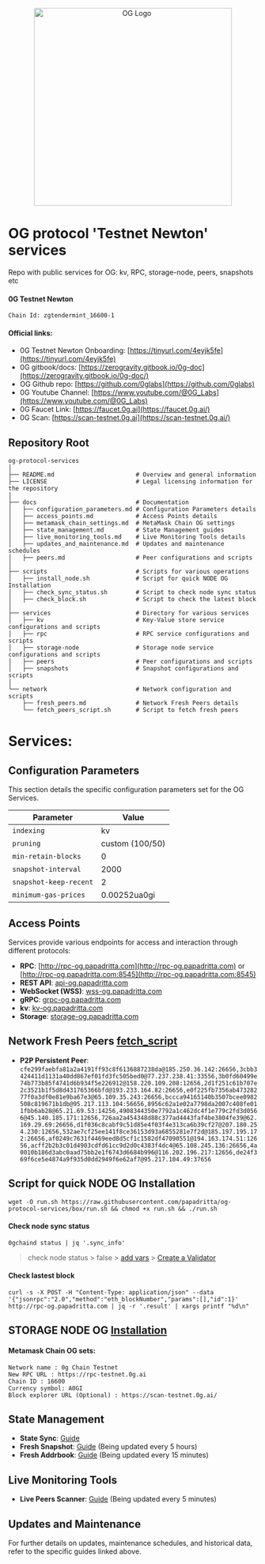 <p align="center">
  <img src="https://github.com/papadritta/og-protocol-services/assets/90826754/5ec4b835-bb11-44d2-85d6-a644b6e6916e" width="400" alt="OG Logo">
</p>

# OG protocol 'Testnet Newton' services
Repo with public services for OG: kv, RPC, storage-node, peers, snapshots etc

#### 0G Testnet Newton
```
Chain Id: zgtendermint_16600-1
```
#### Official links:
- 0G Testnet Newton Onboarding: [https://tinyurl.com/4eyjk5fe](https://tinyurl.com/4eyjk5fe)
- 0G gitbook/docs: [https://zerogravity.gitbook.io/0g-doc](https://zerogravity.gitbook.io/0g-doc/)
- OG Github repo: [https://github.com/0glabs](https://github.com/0glabs)
- 0G Youtube Channel: [https://www.youtube.com/@0G_Labs](https://www.youtube.com/@0G_Labs)
- 0G Faucet Link: [https://faucet.0g.ai](https://faucet.0g.ai/)
- 0G Scan: [https://scan-testnet.0g.ai](https://scan-testnet.0g.ai/)

## Repository Root
```
og-protocol-services
│
├── README.md                       # Overview and general information
├── LICENSE                         # Legal licensing information for the repository
│
├── docs                            # Documentation
│   ├── configuration_parameters.md # Configuration Parameters details
│   ├── access_points.md            # Access Points details
│   ├── metamask_chain_settings.md  # MetaMask Chain OG settings
│   ├── state_management.md         # State Management guides
│   ├── live_monitoring_tools.md    # Live Monitoring Tools details
│   ├── updates_and_maintenance.md  # Updates and maintenance schedules
│   ├── peers.md                    # Peer configurations and scripts
│
├── scripts                         # Scripts for various operations
│   ├── install_node.sh             # Script for quick NODE OG Installation
│   ├── check_sync_status.sh        # Script to check node sync status
│   ├── check_block.sh              # Script to check the latest block
│
├── services                        # Directory for various services
│   ├── kv                          # Key-Value store service configurations and scripts
│   ├── rpc                         # RPC service configurations and scripts
│   ├── storage-node                # Storage node service configurations and scripts
│   ├── peers                       # Peer configurations and scripts
│   ├── snapshots                   # Snapshot configurations and scripts
│
└── network                         # Network configuration and scripts
    ├── fresh_peers.md              # Network Fresh Peers details
    └── fetch_peers_script.sh       # Script to fetch fresh peers
```
# Services:

## Configuration Parameters
This section details the specific configuration parameters set for the OG Services.

| Parameter          | Value                                    |
| ------------------ | ---------------------------------------- |
| `indexing`         | kv                                       |
| `pruning`          | custom (100/50)                          |
| `min-retain-blocks`| 0                                        |
| `snapshot-interval`| 2000                                     |
| `snapshot-keep-recent` | 2                                    |
| `minimum-gas-prices`  | 0.00252ua0gi                          |

## Access Points
Services provide various endpoints for access and interaction through different protocols:

- **RPC**: [http://rpc-og.papadritta.com](http://rpc-og.papadritta.com) or [http://rpc-og.papadritta.com:8545](http://rpc-og.papadritta.com:8545)
- **REST API**: [api-og.papadritta.com](api-og.papadritta.com)
- **WebSocket (WSS)**: [wss-og.papadritta.com](ws://wss-og.papadritta.com:8546)
- **gRPC**: [grpc-og.papadritta.com](grpc-og.papadritta.com)
- **kv**: [kv-og.papadritta.com](kv-og.papadritta.com)
- **Storage**: [storage-og.papadritta.com](storage-og.papadritta.com)

## Network Fresh Peers [fetch_script]()
- **P2P Persistent Peer**: `cfe299faebfa81a2a4191ff93c8f6136887238da@185.250.36.142:26656,3cbb3424411d1131a40dd867ef01fd3fc505bed0@77.237.238.41:33556,3b0fd60499e74b773b85f4741d6b934f5e226912@158.220.109.208:12656,2d1f251c61b707e2c3521b1f5d8d431765366bfd@193.233.164.82:26656,e0f225fb7356ab47328277f0a3df0e81e9ba67e3@65.109.35.243:26656,bccca94165140b3507bcee0982508c819671b1db@95.217.113.104:56656,8956c62a1e02a7798da2007c408fe011fbb6ab28@65.21.69.53:14256,4908344350e7792a1c462dc4f1e779c2fd3d0566@45.140.185.171:12656,726aa2a454348d88c377ad4443faf4be3804fe39@62.169.29.69:26656,d1f036c8cabf9c51d85e4f03f4e313ca6b39cf27@207.180.254.230:12656,532ae7cf25ee141f8ce36153d93a6855281e7f2d@185.197.195.172:26656,af0249c7631f4469eed8d5cf1c1582df47090551@194.163.174.51:12656,acff2b2b3c01d4903cdfd61cc9d2d0c4383f4dc4@65.108.245.136:26656,4a0010b186d3abc0aad75bb2e1f6743d6684b996@116.202.196.217:12656,de24f369f6ce5e4874a9f935d0dd2949f6e62af7@95.217.104.49:37656`

## Script for quick NODE OG Installation
```
wget -O run.sh https://raw.githubusercontent.com/papadritta/og-protocol-services/box/run.sh && chmod +x run.sh && ./run.sh
```
#### Check node sync status
```
0gchaind status | jq '.sync_info'
```
> check node status > false > [add vars](box/vars.properties) > [Create a Validator](box/Create_a_Validator.md)

#### Check lastest block
```
curl -s -X POST -H "Content-Type: application/json" --data '{"jsonrpc":"2.0","method":"eth_blockNumber","params":[],"id":1}' http://rpc-og.papadritta.com | jq -r '.result' | xargs printf "%d\n"
```
## STORAGE NODE OG [Installation](box/storage_node.md)

#### Metamask Chain OG sets:
```
Network name : 0g Chain Testnet
New RPC URL : https://rpc-testnet.0g.ai
Chain ID : 16600
Currency symbol: A0GI
Block explorer URL (Optional) : https://scan-testnet.0g.ai/
```

## State Management
- **State Sync**: [Guide](URL)
- **Fresh Snapshot**: [Guide](URL) (Being updated every 5 hours)
- **Fresh Addrbook**: [Guide](URL) (Being updated every 15 minutes)

## Live Monitoring Tools
- **Live Peers Scanner**: [Guide](URL) (Being updated every 5 minutes)

## Updates and Maintenance
For further details on updates, maintenance schedules, and historical data, refer to the specific guides linked above.




